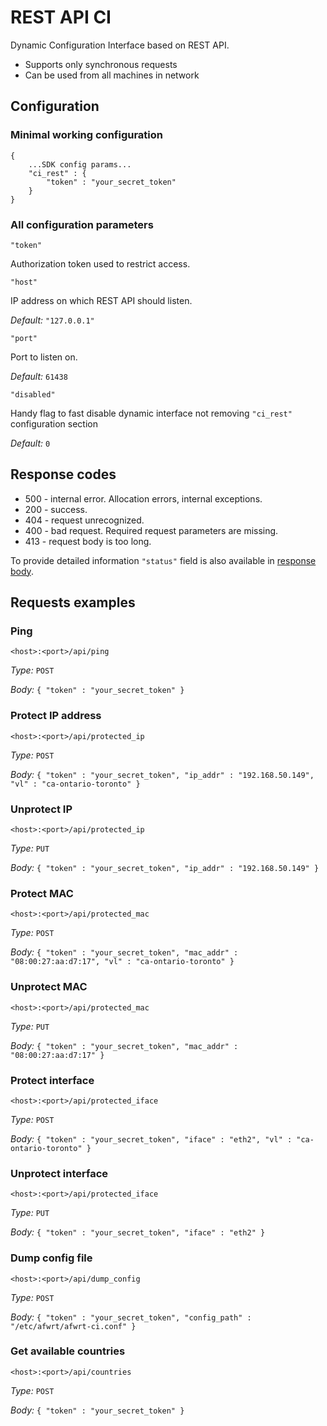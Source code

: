 # REST API CI

Dynamic Configuration Interface based on REST API.

* Supports only synchronous requests
* Can be used from all machines in network

## Configuration

### Minimal working configuration

```
{
    ...SDK config params...
    "ci_rest" : {
        "token" : "your_secret_token"
    }
}
```

### All configuration parameters

```
"token"
```

Authorization token used to restrict access.

```
"host"
```

IP address on which REST API should listen.&#x20;

_Default:_ `"127.0.0.1"`

```
"port"
```

Port to listen on.&#x20;

_Default:_ `61438`

```
"disabled"
```

Handy flag to fast disable dynamic interface not removing `"ci_rest"` configuration section&#x20;

_Default:_ `0`

## Response codes

* 500 - internal error. Allocation errors, internal exceptions.
* 200 - success.
* 404 - request unrecognized.
* 400 - bad request. Required request parameters are missing.&#x20;
* 413 - request body is too long.

To provide detailed information `"status"` field is also available in [response body](./#responses).

## Requests examples

### Ping

```
<host>:<port>/api/ping
```

_Type:_ `POST`&#x20;

_Body:_ `{ "token" : "your_secret_token" }`

### Protect IP address&#x20;

```
<host>:<port>/api/protected_ip
```

_Type:_ `POST`&#x20;

_Body:_ `{ "token" : "your_secret_token", "ip_addr" : "192.168.50.149", "vl" : "ca-ontario-toronto" }`

### Unprotect IP

```
<host>:<port>/api/protected_ip
```

_Type:_ `PUT`

_Body:_ `{ "token" : "your_secret_token", "ip_addr" : "192.168.50.149" }`

### Protect MAC

```
<host>:<port>/api/protected_mac
```

_Type:_ `POST`

_Body:_ `{ "token" : "your_secret_token", "mac_addr" : "08:00:27:aa:d7:17", "vl" : "ca-ontario-toronto" }`

### Unprotect MAC

```
<host>:<port>/api/protected_mac
```

_Type:_ `PUT`

_Body:_ `{ "token" : "your_secret_token", "mac_addr" : "08:00:27:aa:d7:17" }`

### Protect interface

```
<host>:<port>/api/protected_iface
```

_Type:_ `POST`

_Body:_ `{ "token" : "your_secret_token", "iface" : "eth2", "vl" : "ca-ontario-toronto" }`

### Unprotect interface

```
<host>:<port>/api/protected_iface
```

_Type:_ `PUT`

_Body:_ `{ "token" : "your_secret_token", "iface" : "eth2" }`

### Dump config file

```
<host>:<port>/api/dump_config
```

_Type:_ `POST`

_Body:_ `{ "token" : "your_secret_token", "config_path" : "/etc/afwrt/afwrt-ci.conf" }`

### Get available countries

```
<host>:<port>/api/countries
```

_Type:_ `POST`

_Body:_ `{ "token" : "your_secret_token" }`
